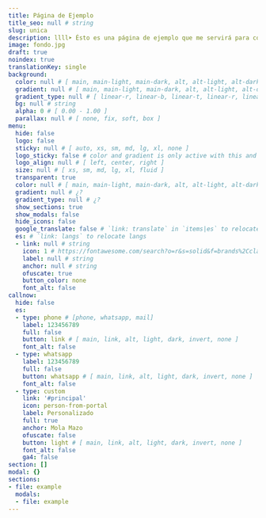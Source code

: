 ```yaml
---
title: Página de Ejemplo
title_seo: null # string
slug: unica
description: llll➤ Ésto es una página de ejemplo que me servirá para copiar y pegar valores ✅ by lorensansol.
image: fondo.jpg
draft: true
noindex: true
translationKey: single
background:
  color: null # [ main, main-light, main-dark, alt, alt-light, alt-dark, link, link-light, link-dark, white, light, grey, dark, black ]
  gradient: null # [ main, main-light, main-dark, alt, alt-light, alt-dark, link, link-light, link-dark, white, light, grey, dark, black ]
  gradient_type: null # [ linear-r, linear-b, linear-t, linear-r, linear-l, linear-tr, linear-br, linear-tl, linear-bl, circle, circle-alt, radial, radial-alt ]
  bg: null # string
  alpha: 0 # [ 0.00 - 1.00 ]
  parallax: null # [ none, fix, soft, box ]
menu:
  hide: false
  logo: false
  sticky: null # [ auto, xs, sm, md, lg, xl, none ]
  logo_sticky: false # color and gradient is only active with this and when screen < sticky
  logo_align: null # [ left, center, right ]
  size: null # [ xs, sm, md, lg, xl, fluid ]
  transparent: true
  color: null # [ main, main-light, main-dark, alt, alt-light, alt-dark, link, link-light, link-dark, white, light, grey, dark, black ]
  gradient: null # ¿?
  gradient_type: null # ¿?
  show_sections: true
  show_modals: false
  hide_icons: false
  google_translate: false # `link: translate` in `items|es` to relocate it
  es: # `link: langs` to relocate langs
  - link: null # string
    icon: 1 # https://fontawesome.com/search?o=r&s=solid&f=brands%2Cclassic
    label: null # string
    anchor: null # string
    ofuscate: true
    button_color: none
    font_alt: false
callnow:
  hide: false
  es:
  - type: phone # [phone, whatsapp, mail]
    label: 123456789
    full: false
    button: link # [ main, link, alt, light, dark, invert, none ]
    font_alt: false
  - type: whatsapp
    label: 123456789
    full: false
    button: whatsapp # [ main, link, alt, light, dark, invert, none ]
    font_alt: false
  - type: custom
    link: '#principal'
    icon: person-from-portal
    label: Personalizado
    full: true
    anchor: Mola Mazo
    ofuscate: false
    button: light # [ main, link, alt, light, dark, invert, none ]
    font_alt: false
    ga4: false
section: []
modal: {}
sections:
- file: example
  modals:
  - file: example
---
```

